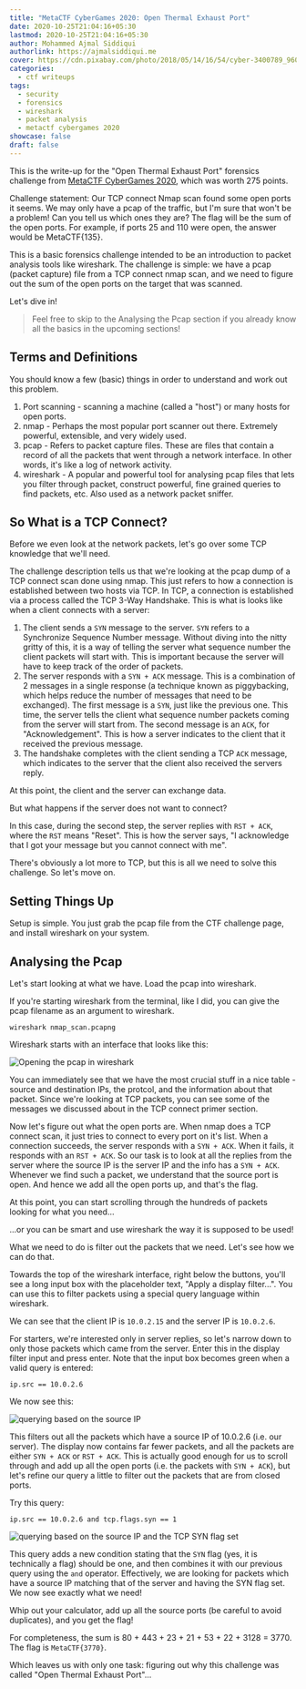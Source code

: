 ```yaml
---
title: "MetaCTF CyberGames 2020: Open Thermal Exhaust Port"
date: 2020-10-25T21:04:16+05:30
lastmod: 2020-10-25T21:04:16+05:30
author: Mohammed Ajmal Siddiqui
authorlink: https://ajmalsiddiqui.me
cover: https://cdn.pixabay.com/photo/2018/05/14/16/54/cyber-3400789_960_720.jpg
categories:
  - ctf writeups
tags:
  - security
  - forensics
  - wireshark
  - packet analysis
  - metactf cybergames 2020
showcase: false
draft: false
---
```


This is the write-up for the "Open Thermal Exhaust Port" forensics challenge from [MetaCTF CyberGames 2020][1], which was worth 275 points.

Challenge statement: Our TCP connect Nmap scan found some open ports it seems. We may only have a pcap of the traffic, but I'm sure that won't be a problem! Can you tell us which ones they are? The flag will be the sum of the open ports. For example, if ports 25 and 110 were open, the answer would be MetaCTF{135}.

<!--more-->

This is a basic forensics challenge intended to be an introduction to packet analysis tools like wireshark. The challenge is simple: we have a pcap (packet capture) file from a TCP connect nmap scan, and we need to figure out the sum of the open ports on the target that was scanned.

Let's dive in!

> Feel free to skip to the Analysing the Pcap section if you already know all the basics in the upcoming sections!

## Terms and Definitions

You should know a few (basic) things in order to understand and work out this problem.

1. Port scanning - scanning a machine (called a "host") or many hosts for open ports.
2. nmap - Perhaps the most popular port scanner out there. Extremely powerful, extensible, and very widely used.
3. pcap - Refers to packet capture files. These are files that contain a record of all the packets that went through a network interface. In other words, it's like a log of network activity.
4. wireshark - A popular and powerful tool for analysing pcap files that lets you filter through packet, construct powerful, fine grained queries to find packets, etc. Also used as a network packet sniffer.

## So What is a TCP Connect?

Before we even look at the network packets, let's go over some TCP knowledge that we'll need.

The challenge description tells us that we're looking at the pcap dump of a TCP connect scan done using nmap. This just refers to how a connection is established between two hosts via TCP. In TCP, a connection is established via a process called the TCP 3-Way Handshake. This is what is looks like when a client connects with a server:

1. The client sends a `SYN` message to the server. `SYN` refers to a Synchronize Sequence Number message. Without diving into the nitty gritty of this, it is a way of telling the server what sequence number the client packets will start with. This is important because the server will have to keep track of the order of packets.
2. The server responds with a `SYN + ACK` message. This is a combination of 2 messages in a single response (a technique known as piggybacking, which helps reduce the number of messages that need to be exchanged). The first message is a `SYN`, just like the previous one. This time, the server tells the client what sequence number packets coming from the server will start from. The second message is an `ACK`, for "Acknowledgement". This is how a server indicates to the client that it received the previous message.
3. The handshake completes with the client sending a TCP `ACK` message, which indicates to the server that the client also received the servers reply.

At this point, the client and the server can exchange data.

But what happens if the server does not want to connect?

In this case, during the second step, the server replies with `RST + ACK`, where the `RST` means "Reset". This is how the server says, "I acknowledge that I got your message but you cannot connect with me".

There's obviously a lot more to TCP, but this is all we need to solve this challenge. So let's move on.

## Setting Things Up

Setup is simple. You just grab the pcap file from the CTF challenge page, and install wireshark on your system.

## Analysing the Pcap

Let's start looking at what we have. Load the pcap into wireshark.

If you're starting wireshark from the terminal, like I did, you can give the pcap filename as an argument to wireshark. 

```
wireshark nmap_scan.pcapng
```

Wireshark starts with an interface that looks like this:

![Opening the pcap in wireshark](https://i.ibb.co/6Xv9qbK/wireshark1.png)

You can immediately see that we have the most crucial stuff in a nice table - source and destination IPs, the protcol, and the information about that packet. Since we're looking at TCP packets, you can see some of the messages we discussed about in the TCP connect primer section.

Now let's figure out what the open ports are. When nmap does a TCP connect scan, it just tries to connect to every port on it's list. When a connection succeeds, the server responds with a `SYN + ACK`. When it fails, it responds with an `RST + ACK`. So our task is to look at all the replies from the server where the source IP is the server IP and the info has a `SYN + ACK`. Whenever we find such a packet, we understand that the source port is open. And hence we add all the open ports up, and that's the flag.

At this point, you can start scrolling through the hundreds of packets looking for what you need...

...or you can be smart and use wireshark the way it is supposed to be used!

What we need to do is filter out the packets that we need. Let's see how we can do that.

Towards the top of the wireshark interface, right below the buttons, you'll see a long input box with the placeholder text, "Apply a display filter...<Ctrl-/>". You can use this to filter packets using a special query language within wireshark.

We can see that the client IP is `10.0.2.15` and the server IP is `10.0.2.6`.

For starters, we're interested only in server replies, so let's narrow down to only those packets which came from the server. Enter this in the display filter input and press enter. Note that the input box becomes green when a valid query is entered:

```
ip.src == 10.0.2.6
```

We now see this:

![querying based on the source IP](https://i.ibb.co/V3V8jkq/wireshark2.png)

This filters out all the packets which have a source IP of 10.0.2.6 (i.e. our server). The display now contains far fewer packets, and all the packets are either `SYN + ACK` or `RST + ACK`. This is actually good enough for us to scroll through and add up all the open ports (i.e. the packets with `SYN + ACK`), but let's refine our query a little to filter out the packets that are from closed ports.

Try this query:

```
ip.src == 10.0.2.6 and tcp.flags.syn == 1
```

![querying based on the source IP and the TCP SYN flag set](https://i.ibb.co/5s22wZy/wireshark3.png)

This query adds a new condition stating that the `SYN` flag (yes, it is technically a flag) should be one, and then combines it with our previous query using the `and` operator. Effectively, we are looking for packets which have a source IP matching that of the server and having the SYN flag set. We now see exactly what we need!

Whip out your calculator, add up all the source ports (be careful to avoid duplicates), and you get the flag!

For completeness, the sum is 80 + 443 + 23 + 21 + 53 + 22 + 3128 = 3770.
The flag is `MetaCTF{3770}`.

Which leaves us with only one task: figuring out why this challenge was called "Open Thermal Exhaust Port"...

  [1]: https://metactf.com/cybergames "MetaCTF CyberGames 2020"

